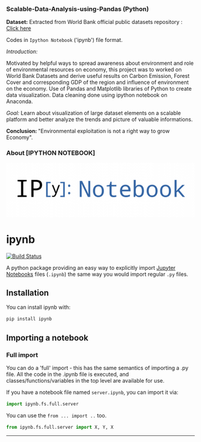 ### Scalable-Data-Analysis-using-Pandas (Python)

<B>Dataset:</B> Extracted from World Bank official public datasets repository : <a href="http://data.worldbank.org/topic/environment#tp_prop"> Click here </a>

Codes in `Ipython Notebook` ('ipynb') file format. 

<I>Introduction:</I><P> Motivated by helpful ways to spread awareness about environment and role of environmental resources on economy, this project was to worked on World Bank Datasets and derive useful results on Carbon Emission, Forest Cover and corresponding GDP of the region and influence of environment on the economy. Use of Pandas and Matplotlib libraries of Python to create data visualization. Data cleaning done using ipython notebook on Anaconda. </P>

<I>Goal: </I> Learn about visualization of large dataset elements on a scalable platform and better analyze the trends and picture of valuable informations. 

<B>Conclusion: </B> "Environmental exploitation is not a right way to grow Economy". 


### About  [IPYTHON NOTEBOOK] 

<img src = "https://github.com/HariPadBharti/Scalable-Data-Analysis-using-Pandas/blob/master/images/ipynblogo.png">

# ipynb

[![Build Status](https://travis-ci.org/yuvipanda/ipynb.svg?branch=master)](https://travis-ci.org/yuvipanda/ipynb)

A python package providing an easy way to explicitly import [Jupyter Notebooks](https://github.com/jupyter/notebook) files (`.ipynb`) the same way you would import regular `.py` files.

## Installation ##

You can install ipynb with:

```bash
pip install ipynb
```

## Importing a notebook ##

### Full import ###

You can do a 'full' import - this has the same semantics of importing a .py file. All the code in the .ipynb file is executed, and classes/functions/variables in the top level are available for use.

If you have a notebook file named `server.ipynb`, you can import it via:

```python
import ipynb.fs.full.server
```

You can use the `from ... import ..` too.

```python
from ipynb.fs.full.server import X, Y, X
```


-------------------------------------------------------------------------------------------------------------------------
